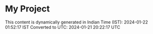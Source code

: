 # My Project

This content is dynamically generated in Indian Time (IST): 2024-01-22 01:52:17 IST
Converted to UTC: 2024-01-21 20:22:17 UTC
